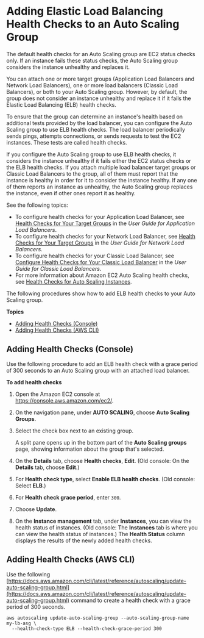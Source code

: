 # Adding Elastic Load Balancing Health Checks to an Auto Scaling Group<a name="as-add-elb-healthcheck"></a>

The default health checks for an Auto Scaling group are EC2 status checks only\. If an instance fails these status checks, the Auto Scaling group considers the instance unhealthy and replaces it\. 

You can attach one or more target groups \(Application Load Balancers and Network Load Balancers\), one or more load balancers \(Classic Load Balancers\), or both to your Auto Scaling group\. However, by default, the group does not consider an instance unhealthy and replace it if it fails the Elastic Load Balancing \(ELB\) health checks\. 

To ensure that the group can determine an instance's health based on additional tests provided by the load balancer, you can configure the Auto Scaling group to use ELB health checks\. The load balancer periodically sends pings, attempts connections, or sends requests to test the EC2 instances\. These tests are called health checks\. 

If you configure the Auto Scaling group to use ELB health checks, it considers the instance unhealthy if it fails either the EC2 status checks or the ELB health checks\. If you attach multiple load balancer target groups or Classic Load Balancers to the group, all of them must report that the instance is healthy in order for it to consider the instance healthy\. If any one of them reports an instance as unhealthy, the Auto Scaling group replaces the instance, even if other ones report it as healthy\. 

See the following topics:
+ To configure health checks for your Application Load Balancer, see [Health Checks for Your Target Groups](https://docs.aws.amazon.com/elasticloadbalancing/latest/application/target-group-health-checks.html) in the *User Guide for Application Load Balancers*\.
+ To configure health checks for your Network Load Balancer, see [Health Checks for Your Target Groups](https://docs.aws.amazon.com/elasticloadbalancing/latest/network/target-group-health-checks.html) in the *User Guide for Network Load Balancers*\.
+ To configure health checks for your Classic Load Balancer, see [Configure Health Checks for Your Classic Load Balancer](https://docs.aws.amazon.com/elasticloadbalancing/latest/classic/elb-healthchecks.html) in the *User Guide for Classic Load Balancers*\.
+ For more information about Amazon EC2 Auto Scaling health checks, see [Health Checks for Auto Scaling Instances](healthcheck.md)\. 

The following procedures show how to add ELB health checks to your Auto Scaling group\.

**Topics**
+ [Adding Health Checks \(Console\)](#as-add-elb-healthcheck-console)
+ [Adding Health Checks \(AWS CLI\)](#as-add-elb-healthcheck-aws-cli)

## Adding Health Checks \(Console\)<a name="as-add-elb-healthcheck-console"></a>

Use the following procedure to add an ELB health check with a grace period of 300 seconds to an Auto Scaling group with an attached load balancer\.

**To add health checks**

1. Open the Amazon EC2 console at [https://console\.aws\.amazon\.com/ec2/](https://console.aws.amazon.com/ec2/)\.

1. On the navigation pane, under **AUTO SCALING**, choose **Auto Scaling Groups**\.

1. Select the check box next to an existing group\.

   A split pane opens up in the bottom part of the **Auto Scaling groups** page, showing information about the group that's selected\. 

1. On the **Details** tab, choose **Health checks**, **Edit**\. \(Old console: On the **Details** tab, choose **Edit**\.\)

1. For **Health check type**, select **Enable ELB health checks**\. \(Old console: Select **ELB**\.\)

1. For **Health check grace period**, enter `300`\.

1. Choose **Update**\.

1. On the **Instance management** tab, under **Instances**, you can view the health status of instances\. \(Old console: The **Instances** tab is where you can view the health status of instances\.\) The **Health Status** column displays the results of the newly added health checks\.

## Adding Health Checks \(AWS CLI\)<a name="as-add-elb-healthcheck-aws-cli"></a>

Use the following [https://docs.aws.amazon.com/cli/latest/reference/autoscaling/update-auto-scaling-group.html](https://docs.aws.amazon.com/cli/latest/reference/autoscaling/update-auto-scaling-group.html) command to create a health check with a grace period of 300 seconds\.

```
aws autoscaling update-auto-scaling-group --auto-scaling-group-name my-lb-asg \
  --health-check-type ELB --health-check-grace-period 300
```